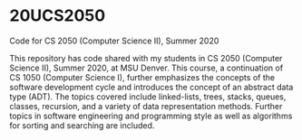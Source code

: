 # 20UCS2050
Code for CS 2050 (Computer Science II), Summer 2020

This repository has code shared with my students in CS 2050 (Computer Science II), Summer 2020, at MSU Denver. This course, a continuation of CS 1050 (Computer Science I), further emphasizes the concepts of the software development cycle and introduces the concept of an abstract data type (ADT). The topics covered include linked-lists, trees, stacks, queues, classes, recursion, and a variety of data representation methods. Further topics in software engineering and programming style as well as algorithms for sorting and searching are included.
